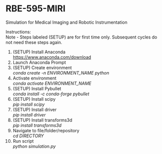 # RBE-595-MIRI
Simulation for Medical Imaging and Robotic Instrumentation

Instructions:<br />
Note - Steps labeled (SETUP) are for first time only. Subsequent cycles do not need these steps again.<br />
1. (SETUP) Install Anaconda<br />
    https://www.anaconda.com/download
2. Launch Anaconda Prompt
3. (SETUP) Create environment<br />
    *conda create -n ENVIRONMENT_NAME python*
4. Activate environment<br />
    *conda activate ENVIRONMENT_NAME*
5. (SETUP) Install Pybullet<br />
    *conda install -c conda-forge pybullet*
6. (SETUP) Install scipy<br />
    *pip install scipy*
7. (SETUP) Install driver<br />
    *pip install driver*
8. (SETUP) Install transforms3d<br />
    *pip install transforms3d*
9. Navigate to file/folder/repository<br />
    *cd DIRECTORY*
10. Run script<br />
    *python simulation.py*